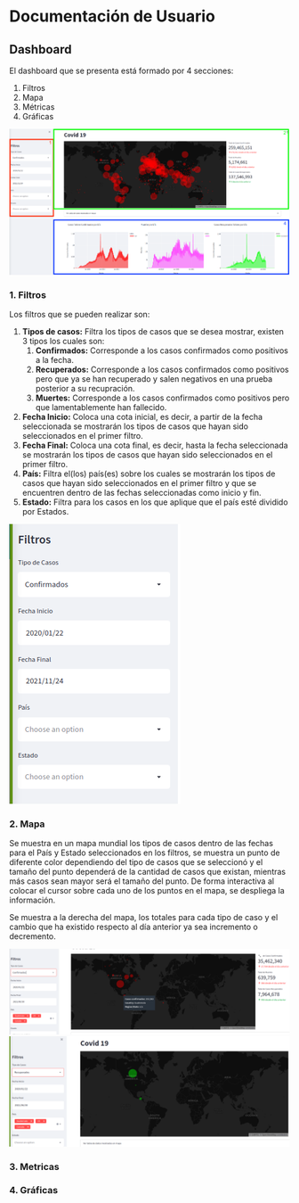 # Documentación de Usuario

## Dashboard

El dashboard que se presenta está formado por 4 secciones:
1. Filtros
2. Mapa
3. Métricas
4. Gráficas

![](images/1.png)


### 1. Filtros

Los filtros que se pueden realizar son:
1. **Tipos de casos:** Filtra los tipos de casos que se desea mostrar, existen 3 tipos los cuales son:
   1. **Confirmados:** Corresponde a los casos confirmados como positivos a la fecha.
   2. **Recuperados:** Corresponde a los casos confirmados como positivos pero que ya se han recuperado y salen negativos en una prueba posterior a su recupración.
   3. **Muertes:** Corresponde a los casos confirmados como positivos pero que lamentablemente han fallecido.
2. **Fecha Inicio:** Coloca una cota inicial, es decir, a partir de la fecha seleccionada se mostrarán los tipos de casos que hayan sido seleccionados en el primer filtro.
3. **Fecha Final:** Coloca una cota final, es decir, hasta la fecha seleccionada se mostrarán los tipos de casos que hayan sido seleccionados en el primer filtro.
4. **País:** Filtra el(los) país(es) sobre los cuales se mostrarán los tipos de casos que hayan sido seleccionados en el primer filtro y que se encuentren dentro de las fechas seleccionadas como inicio y fin.
5. **Estado:** Filtra para los casos en los que aplique que el país esté dividido por Estados.

![](images/2.png)



### 2. Mapa

Se muestra en un mapa mundial los tipos de casos dentro de las fechas para el País y Estado seleccionados en los filtros, se muestra un punto de diferente color dependiendo del tipo de casos que se seleccionó y el tamaño del punto dependerá de la cantidad de casos que existan, mientras más casos sean mayor será el tamaño del punto. De forma interactiva al colocar el cursor sobre cada uno de los puntos en el mapa, se despliega la información.

Se muestra a la derecha del mapa, los totales para cada tipo de caso y el cambio que ha existido respecto al día anterior ya sea incremento o decremento.

![](images/3.png)
![](images/4.png)


### 3. Metricas


### 4. Gráficas


